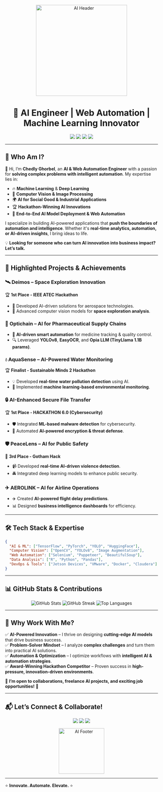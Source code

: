 <p align="center">
  <img src="https://media.giphy.com/media/3o7bu3XilJ5BOiSGic/giphy.gif" width="300" alt="AI Header">
</p>

<h1 align="center">🚀 AI Engineer | Web Automation | Machine Learning Innovator</h1>

<p align="center">
  <img src="https://img.shields.io/badge/AI%20Engineer-%2300bfff?style=for-the-badge&logo=artificial-intelligence&logoColor=white">
  <img src="https://img.shields.io/badge/Computer%20Vision%20Specialist-%23ff69b4?style=for-the-badge&logo=opencv&logoColor=white">
  <img src="https://img.shields.io/badge/Machine%20Learning%20Enthusiast-%23ffa500?style=for-the-badge&logo=tensorflow&logoColor=white">
  <img src="https://img.shields.io/badge/Hackathon%20Champion-%23ff4500?style=for-the-badge&logo=hackthebox&logoColor=white">
</p>

---

## 🌟 Who Am I?

👋 Hi, I’m **Chedly Ghorbel**, an **AI & Web Automation Engineer** with a passion for **solving complex problems with intelligent automation**. My expertise lies in:
- 🔥 **Machine Learning** & **Deep Learning**
- 🎯 **Computer Vision & Image Processing**
- 🌍 **AI for Social Good & Industrial Applications**
- 🏆 **Hackathon-Winning AI Innovations**
- 🚀 **End-to-End AI Model Deployment & Web Automation**

I specialize in building AI-powered applications that **push the boundaries of automation and intelligence**. Whether it's **real-time analytics, automation, or AI-driven insights**, I bring ideas to life.

💡 **Looking for someone who can turn AI innovation into business impact? Let’s talk.**

---

## 🚀 Highlighted Projects & Achievements

### 🛰 **Deimos – Space Exploration Innovation**
🏆 **1st Place - IEEE ATEC Hackathon**
- 🚀 Developed AI-driven solutions for aerospace technologies.
- 📡 Advanced computer vision models for **space exploration analysis**.

### 🔗 **Optichain – AI for Pharmaceutical Supply Chains**
- 🤖 **AI-driven smart automation** for medicine tracking & quality control.
- 🔍 Leveraged **YOLOv8**, **EasyOCR**, and **Opia LLM (TinyLlama 1.1B params)**.

### 💧 **AquaSense – AI-Powered Water Monitoring**
🏆 **Finalist - Sustainable Minds 2 Hackathon**
- 💡 Developed **real-time water pollution detection** using AI.
- 🌱 Implemented **machine learning-based environmental monitoring**.

### 🔒 **AI-Enhanced Secure File Transfer**
🏆 **1st Place - HACKATHON 6.0 (Cybersecurity)**
- 🛡️ Integrated **ML-based malware detection** for cybersecurity.
- 🔐 Automated **AI-powered encryption & threat defense**.

### 🛡 **PeaceLens – AI for Public Safety**
🥉 **3rd Place - Gotham Hack**
- 📹 Developed **real-time AI-driven violence detection**.
- 🚔 Integrated deep learning models to enhance public security.

### ✈ **AEROLINK – AI for Airline Operations**
- ✈️ Created **AI-powered flight delay predictions**.
- 📊 Designed **business intelligence dashboards** for efficiency.

---

## 🛠️ Tech Stack & Expertise

```json
{
  "AI & ML": ["TensorFlow", "PyTorch", "YOLO", "HuggingFace"],
  "Computer Vision": ["OpenCV", "YOLOv8", "Image Augmentation"],
  "Web Automation": ["Selenium", "Puppeteer", "BeautifulSoup"],
  "Data Analysis": ["R", "Python", "Pandas"],
  "DevOps & Tools": ["Jetson Devices", "VMware", "Docker", "Cloudera"]
}
```

---

## 📊 GitHub Stats & Contributions

<p align="center">
  <img src="https://github-readme-stats.vercel.app/api?username=yourusername&show_icons=true&count_private=true&theme=tokyonight" alt="GitHub Stats">
  <img src="https://github-readme-streak-stats.herokuapp.com/?user=yourusername&theme=tokyonight" alt="GitHub Streak">
  <img src="https://github-readme-stats.vercel.app/api/top-langs/?username=yourusername&layout=compact&theme=tokyonight" alt="Top Languages">
</p>

---

## 💼 **Why Work With Me?**
✅ **AI-Powered Innovation** – I thrive on designing **cutting-edge AI models** that drive business success.  
✅ **Problem-Solver Mindset** – I analyze **complex challenges** and turn them into practical AI solutions.  
✅ **Automation & Optimization** – I optimize workflows with **intelligent AI & automation strategies**.  
✅ **Award-Winning Hackathon Competitor** – Proven success in **high-pressure, innovation-driven environments**.  

🚀 **I’m open to collaborations, freelance AI projects, and exciting job opportunities!** 🚀

---

## 📬 Let’s Connect & Collaborate!

<p align="center">
  <a href="https://www.linkedin.com/in/chedhlyghorbel/"><img src="https://img.shields.io/badge/LinkedIn-%230077b5.svg?style=for-the-badge&logo=linkedin&logoColor=white"></a>
  <a href="mailto:your.email@example.com"><img src="https://img.shields.io/badge/Email-%23d14836.svg?style=for-the-badge&logo=gmail&logoColor=white"></a>
  <a href="https://twitter.com/yourusername"><img src="https://img.shields.io/badge/Twitter-%231DA1F2.svg?style=for-the-badge&logo=twitter&logoColor=white"></a>
</p>

<p align="center">
  <img src="https://media.giphy.com/media/ULEjxSddmuGjVLxpxV/giphy.gif" width="150" alt="AI Footer">
</p>

---

⭐ **Innovate. Automate. Elevate.** ⭐
